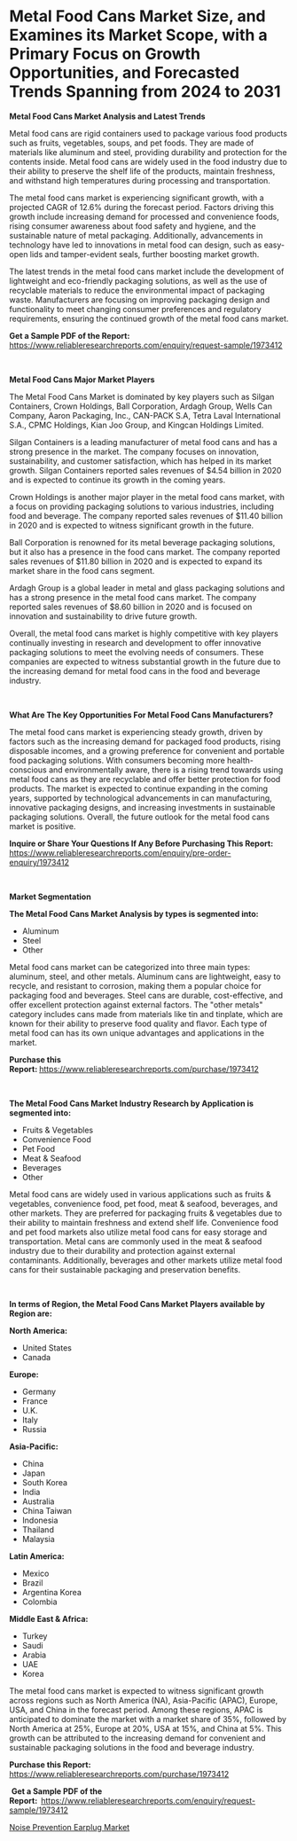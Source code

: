 <p><h1>Metal Food Cans Market Size, and Examines its Market Scope, with a Primary Focus on Growth Opportunities, and Forecasted Trends Spanning from 2024 to 2031</h1></p><p><strong>Metal Food Cans Market Analysis and Latest Trends</strong></p>
<p><p>Metal food cans are rigid containers used to package various food products such as fruits, vegetables, soups, and pet foods. They are made of materials like aluminum and steel, providing durability and protection for the contents inside. Metal food cans are widely used in the food industry due to their ability to preserve the shelf life of the products, maintain freshness, and withstand high temperatures during processing and transportation.</p><p>The metal food cans market is experiencing significant growth, with a projected CAGR of 12.6% during the forecast period. Factors driving this growth include increasing demand for processed and convenience foods, rising consumer awareness about food safety and hygiene, and the sustainable nature of metal packaging. Additionally, advancements in technology have led to innovations in metal food can design, such as easy-open lids and tamper-evident seals, further boosting market growth.</p><p>The latest trends in the metal food cans market include the development of lightweight and eco-friendly packaging solutions, as well as the use of recyclable materials to reduce the environmental impact of packaging waste. Manufacturers are focusing on improving packaging design and functionality to meet changing consumer preferences and regulatory requirements, ensuring the continued growth of the metal food cans market.</p></p>
<p><strong>Get a Sample PDF of the Report:&nbsp;</strong> <a href="https://www.reliableresearchreports.com/enquiry/request-sample/1973412">https://www.reliableresearchreports.com/enquiry/request-sample/1973412</a></p>
<p>&nbsp;</p>
<p><strong>Metal Food Cans Major Market Players</strong></p>
<p><p>The Metal Food Cans Market is dominated by key players such as Silgan Containers, Crown Holdings, Ball Corporation, Ardagh Group, Wells Can Company, Aaron Packaging, Inc., CAN-PACK S.A, Tetra Laval International S.A., CPMC Holdings, Kian Joo Group, and Kingcan Holdings Limited. </p><p>Silgan Containers is a leading manufacturer of metal food cans and has a strong presence in the market. The company focuses on innovation, sustainability, and customer satisfaction, which has helped in its market growth. Silgan Containers reported sales revenues of $4.54 billion in 2020 and is expected to continue its growth in the coming years.</p><p>Crown Holdings is another major player in the metal food cans market, with a focus on providing packaging solutions to various industries, including food and beverage. The company reported sales revenues of $11.40 billion in 2020 and is expected to witness significant growth in the future.</p><p>Ball Corporation is renowned for its metal beverage packaging solutions, but it also has a presence in the food cans market. The company reported sales revenues of $11.80 billion in 2020 and is expected to expand its market share in the food cans segment.</p><p>Ardagh Group is a global leader in metal and glass packaging solutions and has a strong presence in the metal food cans market. The company reported sales revenues of $8.60 billion in 2020 and is focused on innovation and sustainability to drive future growth.</p><p>Overall, the metal food cans market is highly competitive with key players continually investing in research and development to offer innovative packaging solutions to meet the evolving needs of consumers. These companies are expected to witness substantial growth in the future due to the increasing demand for metal food cans in the food and beverage industry.</p></p>
<p>&nbsp;</p>
<p><strong>What Are The Key Opportunities For Metal Food Cans Manufacturers?</strong></p>
<p><p>The metal food cans market is experiencing steady growth, driven by factors such as the increasing demand for packaged food products, rising disposable incomes, and a growing preference for convenient and portable food packaging solutions. With consumers becoming more health-conscious and environmentally aware, there is a rising trend towards using metal food cans as they are recyclable and offer better protection for food products. The market is expected to continue expanding in the coming years, supported by technological advancements in can manufacturing, innovative packaging designs, and increasing investments in sustainable packaging solutions. Overall, the future outlook for the metal food cans market is positive.</p></p>
<p><strong>Inquire or Share Your Questions If Any Before Purchasing This Report:</strong> <a href="https://www.reliableresearchreports.com/enquiry/pre-order-enquiry/1973412">https://www.reliableresearchreports.com/enquiry/pre-order-enquiry/1973412</a></p>
<p>&nbsp;</p>
<p><strong>Market Segmentation</strong></p>
<p><strong>The Metal Food Cans Market Analysis by types is segmented into:</strong></p>
<p><ul><li>Aluminum</li><li>Steel</li><li>Other</li></ul></p>
<p><p>Metal food cans market can be categorized into three main types: aluminum, steel, and other metals. Aluminum cans are lightweight, easy to recycle, and resistant to corrosion, making them a popular choice for packaging food and beverages. Steel cans are durable, cost-effective, and offer excellent protection against external factors. The "other metals" category includes cans made from materials like tin and tinplate, which are known for their ability to preserve food quality and flavor. Each type of metal food can has its own unique advantages and applications in the market.</p></p>
<p><strong>Purchase this Report:&nbsp;</strong><a href="https://www.reliableresearchreports.com/purchase/1973412">https://www.reliableresearchreports.com/purchase/1973412</a></p>
<p>&nbsp;</p>
<p><strong>The Metal Food Cans Market Industry Research by Application is segmented into:</strong></p>
<p><ul><li>Fruits & Vegetables</li><li>Convenience Food</li><li>Pet Food</li><li>Meat & Seafood</li><li>Beverages</li><li>Other</li></ul></p>
<p><p>Metal food cans are widely used in various applications such as fruits & vegetables, convenience food, pet food, meat & seafood, beverages, and other markets. They are preferred for packaging fruits & vegetables due to their ability to maintain freshness and extend shelf life. Convenience food and pet food markets also utilize metal food cans for easy storage and transportation. Metal cans are commonly used in the meat & seafood industry due to their durability and protection against external contaminants. Additionally, beverages and other markets utilize metal food cans for their sustainable packaging and preservation benefits.</p></p>
<p>&nbsp;</p>
<p><strong>In terms of Region, the Metal Food Cans Market Players available by Region are:</strong></p>
<p>
    <p> <strong> North America: </strong>
        <ul>
            <li>United States</li>
            <li>Canada</li>
        </ul>
        </p> 
    <p> <strong> Europe: </strong>
        <ul>
            <li>Germany</li>
            <li>France</li>
            <li>U.K.</li>
            <li>Italy</li>
            <li>Russia</li>
        </ul>
        </p> 
    <p> <strong> Asia-Pacific: </strong>
        <ul>
            <li>China</li>
            <li>Japan</li>
            <li>South Korea</li>
            <li>India</li>
            <li>Australia</li>
            <li>China Taiwan</li>
            <li>Indonesia</li>
            <li>Thailand</li>
            <li>Malaysia</li>
        </ul>
        </p> 
    <p> <strong> Latin America: </strong>
        <ul>
            <li>Mexico</li>
            <li>Brazil</li>
            <li>Argentina Korea</li>
            <li>Colombia</li>
        </ul>
        </p> 
    <p> <strong> Middle East & Africa: </strong>
        <ul>
            <li>Turkey</li>
            <li>Saudi</li>
            <li>Arabia</li>
            <li>UAE</li>
            <li>Korea</li>
        </ul>
    </p>
    </p>
<p><p>The metal food cans market is expected to witness significant growth across regions such as North America (NA), Asia-Pacific (APAC), Europe, USA, and China in the forecast period. Among these regions, APAC is anticipated to dominate the market with a market share of 35%, followed by North America at 25%, Europe at 20%, USA at 15%, and China at 5%. This growth can be attributed to the increasing demand for convenient and sustainable packaging solutions in the food and beverage industry.</p></p>
<p><strong>Purchase this Report: </strong><a href="https://www.reliableresearchreports.com/purchase/1973412">https://www.reliableresearchreports.com/purchase/1973412</a></p>
<p>&nbsp;<strong>Get a Sample PDF of the Report:&nbsp;&nbsp;</strong><a href="https://www.reliableresearchreports.com/enquiry/request-sample/1973412">https://www.reliableresearchreports.com/enquiry/request-sample/1973412</a></p>
<p><strong></strong></p>
<p><p><a href="https://acidic-farm-354.notion.site/Noise-Prevention-Earplug-Market-Research-Report-The-Key-To-Successful-Business-Strategy-Forecasted--95acf757740345738e639380ad454d22">Noise Prevention Earplug Market</a></p></p>